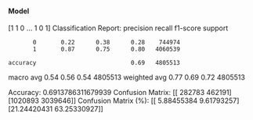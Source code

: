 #### Model
[1 1 0 ... 1 0 1]
Classification Report:
              precision    recall  f1-score   support

           0       0.22      0.38      0.28    744974
           1       0.87      0.75      0.80   4060539

    accuracy                           0.69   4805513
   macro avg       0.54      0.56      0.54   4805513
weighted avg       0.77      0.69      0.72   4805513

Accuracy: 0.6913786311679939
Confusion Matrix:
[[ 282783  462191]
 [1020893 3039646]]
Confusion Matrix (%):
[[ 5.88455384  9.61793257]
 [21.24420431 63.25330927]]
